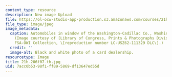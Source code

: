 ```yaml
---
content_type: resource
description: New image Upload
file: https://ol-ocw-studio-app-production.s3.amazonaws.com/courses/21h-206-american-consumer-culture-fall-2007/7acc0b5398f1ff895869df13647ed55d_21h-206f07-th.jpg
file_type: image/jpeg
image_metadata:
  caption: Automobiles in window of the Washington-Cadillac Co., Washington, D.C.
    (Image courtesy of [Library of Congress, Prints & Photographs Division](http://memory.loc.gov/ammem/index.html),
    FSA-OWI Collection, \[reproduction number LC-USZ62-111329 DLC\].)
  credit: ''
  image-alt: Black and white photo of a card dealership.
resourcetype: Image
title: 21h-206f07-th.jpg
uid: 7acc0b53-98f1-ff89-5869-df13647ed55d
---
```

